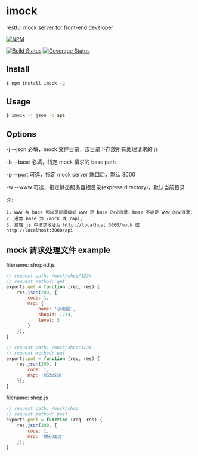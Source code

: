 # imock 
restful mock server for front-end developer

[![NPM](https://nodei.co/npm/imock.png)](https://nodei.co/npm/imock/)

[![Build Status](https://travis-ci.org/dmccer/imock.svg)](https://travis-ci.org/dmccer/imock)
[![Coverage Status](https://coveralls.io/repos/dmccer/imock/badge.png?branch=master)](https://coveralls.io/r/dmccer/imock?branch=master)

## Install

```bash
$ npm install imock -g
```

## Usage

```bash
$ imock -j json -b api
```

## Options

-j --json 必填，mock 文件目录，该目录下存放所有处理请求的 js

-b --base 必填，指定 mock 请求的 base path

-p --port 可选，指定 mock server 端口后，默认 3000

-w --www 可选，指定静态服务器根目录(express.directory)，默认当前目录 


注: 

    1. www 与 base 可以是同层级或 www 是 base 的父目录，base 不能是 www 的父目录;
    2. 通常 base 为 /mock 或 /api;
    3. 前端 js 中请求地址为 http://localhost:3000/mock 或 http://localhost:3000/api


## mock 请求处理文件 example

filename: shop-id.js

```javascript
// request path: /mock/shop/1234
// request method: get
exports.get = function (req, res) {
    res.json(200, {
        code: 1,
        msg: {
            name: '小南国',
            shopId: 1234,
            level: 3
        }
    });
}

// request path: /mock/shop/1234 
// request method: put
exports.put = function (req, res) {
    res.json(200, {
        code: 1,
        msg: '修改成功'
    });
}
```

filename: shop.js

```javascript
// request path: /mock/shop
// request method: post
exports.post = function (req, res) {
    res.json(200, {
        code: 1,
        msg: '保存成功'
    });
}
```
